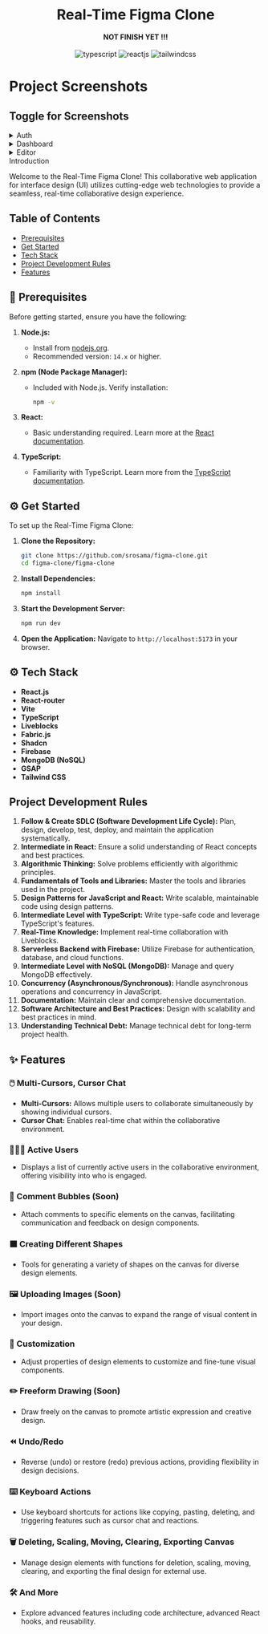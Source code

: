 <div align="center">
  <div>
    <h1>Real-Time Figma Clone</h1>
    <b>NOT FINISH YET !!!</b> <br/><br/>
    <img src="https://img.shields.io/badge/-TypeScript-black?style=for-the-badge&logoColor=white&logo=typescript&color=3178C6" alt="typescript" />
    <img src="https://shields.io/badge/react-black?logo=react&style=for-the-badge" alt="reactjs" />
    <img src="https://img.shields.io/badge/-Tailwind_CSS-black?style=for-the-badge&logoColor=white&logo=tailwindcss&color=06B6D4" alt="tailwindcss" />
  </div>
</div>

# Project Screenshots

## Toggle for Screenshots

<details>
  <summary>Auth</summary>
  <img src="https://github.com/user-attachments/assets/18a5514f-ac24-45ed-9aa6-a1e7c9d42406"/>
  <img src="https://github.com/user-attachments/assets/eb7bfd32-a99d-4578-839d-878b6d7087f5"/>
  <img src="https://github.com/user-attachments/assets/392815b2-c2c6-4e23-9876-e22e72b98180" alt="typescript" />
  <br>
  <p>Description of the Auth screen.</p>
</details>


<details>
  <summary>Dashboard</summary>
  <img src="https://github.com/user-attachments/assets/257014bc-659b-4f63-87cb-f12c114ee347"/>
  <img src="https://github.com/user-attachments/assets/8a17b153-70d2-4023-babb-5798e41428ad"/>

  <br>
</details>

<details>
  <summary>Editor</summary>
  
  <img src="https://github.com/user-attachments/assets/09a3d1c7-5ba5-45ed-b92e-d223445476c7" alt="Image 1"/>
  
  <img src="https://github.com/user-attachments/assets/7d758124-d32c-436b-9d06-f1cca8f41777" alt="Screenshot from 2024-07-24 20-22-15"/>
  
  <img src="https://github.com/user-attachments/assets/a94d3278-d4c1-4ef9-90b3-359690f979c4" alt="Screenshot from 2024-07-24 20-22-04"/>
  
  <img src="https://github.com/user-attachments/assets/1af7ae3c-2752-40f2-95e2-9fecd2af2968" alt="Screenshot from 2024-07-24 20-24-04"/>
  
  <video controls>
    <source src="[https://github.com/user-attachments/assets/8421b712-4f5b-4d46-8c64-f4f87b5381ad](https://github.com/user-attachments/assets/8421b712-4f5b-4d46-8c64-f4f87b5381ad)" type="video/webm">
    Your browser does not support the video tag.
  </video>
  <br>
</details



## Introduction

Welcome to the Real-Time Figma Clone! This collaborative web application for interface design (UI) utilizes cutting-edge web technologies to provide a seamless, real-time collaborative design experience.
## Table of Contents

- [Prerequisites](#prerequisites)
- [Get Started](#get-started)
- [Tech Stack](#tech-stack)
- [Project Development Rules](#project-development-rules)
- [Features](#features)

## <a name="prerequisites">🔧 Prerequisites</a>

Before getting started, ensure you have the following:

1. **Node.js:** 
   - Install from [nodejs.org](https://nodejs.org/).
   - Recommended version: `14.x` or higher.

2. **npm (Node Package Manager):** 
   - Included with Node.js. Verify installation:
     ```sh
     npm -v
     ```

3. **React:** 
   - Basic understanding required. Learn more at the [React documentation](https://reactjs.org/docs/getting-started.html).

4. **TypeScript:** 
   - Familiarity with TypeScript. Learn more from the [TypeScript documentation](https://www.typescriptlang.org/docs/).

## <a name="get-started">⚙️ Get Started</a>

To set up the Real-Time Figma Clone:

1. **Clone the Repository:**
   ```sh
   git clone https://github.com/srosama/figma-clone.git
   cd figma-clone/figma-clone
   ```
2. **Install Dependencies:**
   ```sh
   npm install
   ```
3. **Start the Development Server:**
   ```sh
   npm run dev
   ```
4. **Open the Application:**
   Navigate to `http://localhost:5173` in your browser.

## <a name="tech-stack">⚙️ Tech Stack</a>

- **React.js** 
- **React-router** 
- **Vite** 
- **TypeScript** 
- **Liveblocks** 
- **Fabric.js** 
- **Shadcn** 
- **Firebase** 
- **MongoDB (NoSQL)** 
- **GSAP** 
- **Tailwind CSS** 

## <a name="project-development-rules">Project Development Rules</a>

1. **Follow & Create SDLC (Software Development Life Cycle):** Plan, design, develop, test, deploy, and maintain the application systematically.
2. **Intermediate in React:** Ensure a solid understanding of React concepts and best practices.
3. **Algorithmic Thinking:** Solve problems efficiently with algorithmic principles.
4. **Fundamentals of Tools and Libraries:** Master the tools and libraries used in the project.
5. **Design Patterns for JavaScript and React:** Write scalable, maintainable code using design patterns.
6. **Intermediate Level with TypeScript:** Write type-safe code and leverage TypeScript's features.
7. **Real-Time Knowledge:** Implement real-time collaboration with Liveblocks.
8. **Serverless Backend with Firebase:** Utilize Firebase for authentication, database, and cloud functions.
9. **Intermediate Level with NoSQL (MongoDB):** Manage and query MongoDB effectively.
10. **Concurrency (Asynchronous/Synchronous):** Handle asynchronous operations and concurrency in JavaScript.
11. **Documentation:** Maintain clear and comprehensive documentation.
12. **Software Architecture and Best Practices:** Design with scalability and best practices in mind.
13. **Understanding Technical Debt:** Manage technical debt for long-term project health.

## <a name="features">✨ Features</a>

### 🖱️ Multi-Cursors, Cursor Chat
- **Multi-Cursors:** Allows multiple users to collaborate simultaneously by showing individual cursors.
- **Cursor Chat:** Enables real-time chat within the collaborative environment.

### 🧑‍🤝‍🧑 Active Users
- Displays a list of currently active users in the collaborative environment, offering visibility into who is engaged.

### 💬 Comment Bubbles (Soon)
- Attach comments to specific elements on the canvas, facilitating communication and feedback on design components.

### ⬛ Creating Different Shapes
- Tools for generating a variety of shapes on the canvas for diverse design elements.

### 🖼️ Uploading Images (Soon)
- Import images onto the canvas to expand the range of visual content in your design.

### 🎨 Customization
- Adjust properties of design elements to customize and fine-tune visual components.

### ✏️ Freeform Drawing (Soon)
- Draw freely on the canvas to promote artistic expression and creative design.

### ⏪ Undo/Redo
- Reverse (undo) or restore (redo) previous actions, providing flexibility in design decisions.

### ⌨️ Keyboard Actions
- Use keyboard shortcuts for actions like copying, pasting, deleting, and triggering features such as cursor chat and reactions.

### 🗑️ Deleting, Scaling, Moving, Clearing, Exporting Canvas
- Manage design elements with functions for deletion, scaling, moving, clearing, and exporting the final design for external use.

### 🛠️ And More
- Explore advanced features including code architecture, advanced React hooks, and reusability.
